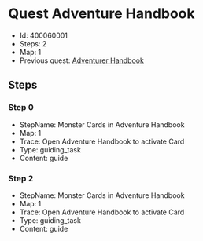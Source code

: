 # Quest Adventure Handbook

- Id: 400060001
- Steps: 2
- Map: 1
- Previous quest: [Adventurer Handbook](60040003.md)

## Steps

### Step 0
- StepName:  Monster Cards in Adventure Handbook
- Map:  1
- Trace:  Open Adventure Handbook to activate Card
- Type:  guiding_task
- Content:  guide


### Step 2
- StepName:  Monster Cards in Adventure Handbook
- Map:  1
- Trace:  Open Adventure Handbook to activate Card
- Type:  guiding_task
- Content:  guide


